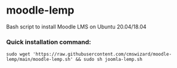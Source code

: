 # moodle-lemp
Bash script to install Moodle LMS on Ubuntu 20.04/18.04
### Quick installation command:
`sudo wget 'https://raw.githubusercontent.com/cmswizard/moodle-lemp/main/moodle-lemp.sh' && sudo sh joomla-lemp.sh`
